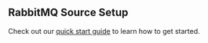 ## RabbitMQ Source Setup

Check out our [quick start guide](https://docs.buildable.dev/) to learn how to get started.
